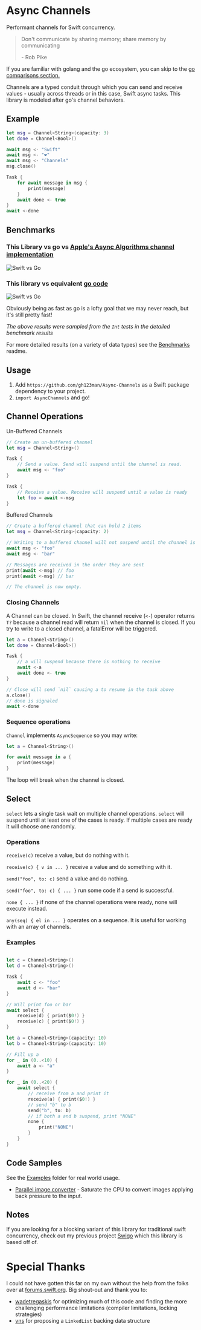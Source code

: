 # Async Channels

Performant channels for Swift concurrency.


> Don't communicate by sharing memory; share memory by communicating
> 
> \- Rob Pike

If you are familiar with golang and the go ecosystem, you can skip to the [go comparisons section.](/GolangVsSwift.md)

Channels are a typed conduit through which you can send and receive values - usually across threads or in this case, Swift async tasks. This library is modeled after go's channel behaviors. 

## Example

```swift
let msg = Channel<String>(capacity: 3)
let done = Channel<Bool>()

await msg <- "Swift"
await msg <- "❤️"
await msg <- "Channels"
msg.close()

Task {
    for await message in msg {
        print(message)
    }
    await done <- true
}
await <-done
```

## Benchmarks

### This Library vs go vs [Apple's Async Algorithms channel implementation](https://github.com/apple/swift-async-algorithms/blob/main/Sources/AsyncAlgorithms/AsyncAlgorithms.docc/Guides/Channel.md)
![Swift vs Go](media/vs-async-alg.png)

### This library vs equivalent [go code](/Benchmarks/golang/benchmark_test.go)
![Swift vs Go](media/swift-vs-go.png)

Obviously being as fast as go is a lofty goal that we may never reach, but it's still pretty fast!

*The above results were sampled from the `Int` tests in the detailed benchmark results*

For more detailed results (on a variety of data types) see the [Benchmarks](/Benchmarks/) readme.

## Usage

1. Add `https://github.com/gh123man/Async-Channels` as a Swift package dependency to your project. 
2. `import AsyncChannels` and go!

## Channel Operations


Un-Buffered Channels
```swift
// Create an un-buffered channel
let msg = Channel<String>()

Task {
    // Send a value. Send will suspend until the channel is read. 
    await msg <- "foo" 
}

Task {
    // Receive a value. Receive will suspend until a value is ready
    let foo = await <-msg
}
```

Buffered Channels
```swift
// Create a buffered channel that can hold 2 items
let msg = Channel<String>(capacity: 2)

// Writing to a buffered channel will not suspend until the channel is full
await msg <- "foo" 
await msg <- "bar" 

// Messages are received in the order they are sent
print(await <-msg) // foo
print(await <-msg) // bar

// The channel is now empty. 
```

### Closing Channels

A Channel can be closed. In Swift, the channel receive (`<-`) operator returns `T?` because a channel read will return `nil` when the channel is closed. If you try to write to a closed channel, a fatalError will be triggered.

```swift
let a = Channel<String>()
let done = Channel<Bool>()

Task {
    // a will suspend because there is nothing to receive
    await <-a 
    await done <- true
}

// Close will send `nil` causing a to resume in the task above
a.close() 
// done is signaled 
await <-done
```

### Sequence operations 

`Channel` implements `AsyncSequence` so you may write:
```swift
let a = Channel<String>() 

for await message in a {
    print(message)
}
```

The loop will break when the channel is closed. 

## Select

`select` lets a single task wait on multiple channel operations. `select` will suspend until at least one of the cases is ready. If multiple cases are ready it will choose one randomly. 

### Operations

`receive(c)` receive a value, but do nothing with it. 

`receive(c) { v in ... }` receive a value and do something with it. 

`send("foo", to: c)` send a value and do nothing.

`send("foo", to: c) { ... }` run some code if a send is successful. 

`none { ... }` if none of the channel operations were ready, none will execute instead. 

`any(seq) { el in ... }` operates on a sequence. It is useful for working with an array of channels.

### Examples

```swift

let c = Channel<String>()
let d = Channel<String>()

Task {
    await c <- "foo"
    await d <- "bar"
}

// Will print foo or bar
await select {
    receive(d) { print($0!) }
    receive(c) { print($0!) }
}
```

```swift 
let a = Channel<String>(capacity: 10)
let b = Channel<String>(capacity: 10)

// Fill up a
for _ in (0..<10) {
    await a <- "a"
}

for _ in (0..<20) {
    await select {
        // receive from a and print it
        receive(a) { print($0!) }
        // send "b" to b
        send("b", to: b)
        // if both a and b suspend, print "NONE"
        none {
            print("NONE")
        }
    }
}
```

## Code Samples

See the [Examples](/Examples/) folder for real world usage. 

- [Parallel image converter](/Examples/ImageConverter/Sources/ImageConverter/main.swift) - Saturate the CPU to convert images applying back pressure to the input. 

## Notes

If you are looking for a blocking variant of this library for traditional swift concurrency, check out my previous project [Swigo](https://github.com/gh123man/Swigo) which this library is based off of. 


# Special Thanks

I could not have gotten this far on my own without the help from the folks over at [forums.swift.org](https://forums.swift.org/t/async-channels-for-swift-concurrency/70752). Big shout-out and thank you to:
- [wadetregaskis](https://forums.swift.org/u/wadetregaskis/summary) for optimizing much of this code and finding the more challenging performance limitations (compiler limitations, locking strategies)
- [vns](https://forums.swift.org/u/vns/summary) for proposing a `LinkedList` backing data structure
